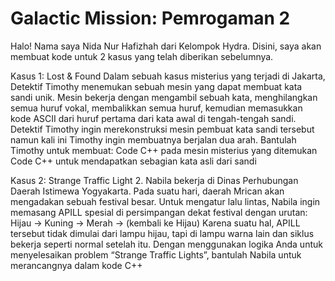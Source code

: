 # Galactic Mission: Pemrogaman 2
Halo! Nama saya Nida Nur Hafizhah dari Kelompok Hydra. Disini, saya akan membuat kode untuk 2 kasus yang telah diberikan sebelumnya.

Kasus 1: Lost & Found
Dalam sebuah kasus misterius yang terjadi di Jakarta, Detektif Timothy menemukan sebuah mesin yang dapat membuat kata sandi unik. Mesin bekerja dengan
mengambil sebuah kata, menghilangkan semua huruf vokal, membalikkan semua huruf, kemudian memasukkan kode ASCII dari huruf pertama dari kata awal di
tengah-tengah sandi. Detektif Timothy ingin merekonstruksi mesin pembuat kata sandi tersebut namun kali ini Timothy ingin membuatnya berjalan dua arah. Bantulah Timothy untuk membuat:
Code C++ pada mesin misterius yang ditemukan
Code C++ untuk mendapatkan sebagian kata asli dari sandi

Kasus 2: Strange Traffic Light
2. Nabila bekerja di Dinas Perhubungan Daerah Istimewa Yogyakarta. Pada suatu
hari, daerah Mrican akan mengadakan sebuah festival besar. Untuk mengatur lalu
lintas, Nabila ingin memasang APILL spesial di persimpangan dekat festival dengan urutan:
Hijau -> Kuning -> Merah -> (kembali ke Hijau)
Karena suatu hal, APILL tersebut tidak dimulai dari lampu hijau, tapi di lampu warna lain dan siklus bekerja seperti normal setelah itu. Dengan menggunakan logika Anda untuk menyelesaikan problem “Strange Traffic Lights”, bantulah Nabila untuk merancangnya dalam kode C++
